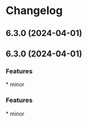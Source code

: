 # Changelog
## 6.3.0 (2024-04-01)
## 6.3.0 (2024-04-01)
### Features
[](commmit) * minor
### Features
[](commmit) * minor